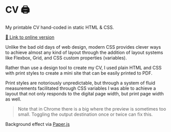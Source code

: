 # CV 🖨️

My printable CV hand-coded in static HTML & CSS.

[🔗 Link to online version](https://daniel-figcaption.github.io/cv/)

Unlike the bad old days of web design, modern CSS provides clever ways to achieve almost any kind of layout through the addition of layout systems like Flexbox, Grid, and CSS custom properties (variables).

Rather than use a design tool to create my CV, I used plain HTML and CSS with print styles to create a mini site that can be easily printed to PDF.

Print styles are notoriously unpredictable, but through a system of fluid measurements facilitated through CSS variables I was able to achieve a layout that not only responds to the digital page width, but print page width as well.

> Note that in Chrome there is a big where the preview is sometimes too small. Toggling the output destination once or twice can fix this.

Background effect via [Paper.js](http://paperjs.org/)
